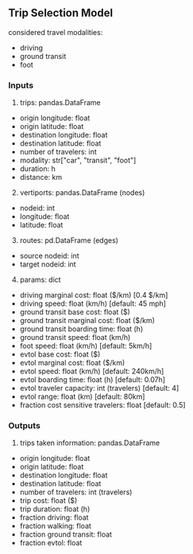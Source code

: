 
## Trip Selection Model

considered travel modalities:
- driving
- ground transit
- foot


### Inputs

1. trips: pandas.DataFrame
- origin longitude: float
- origin latitude: float
- destination longitude: float
- destination latitude: float
- number of travelers: int
- modality: str["car", "transit", "foot"]
- duration: h
- distance: km

2. vertiports: pandas.DataFrame (nodes)
- nodeid: int
- longitude: float
- latitude: float

3. routes: pd.DataFrame (edges)
- source nodeid: int
- target nodeid: int

4. params: dict
- driving marginal cost: float ($/km) [0.4 $/km]
- driving speed: float (km/h) [default: 45 mph]
- ground transit base cost: float ($)
- ground transit marginal cost: float ($/km)
- ground transit boarding time: float (h)
- ground transit speed: float (km/h)
- foot speed: float (km/h) [default: 5km/h]
- evtol base cost: float ($)
- evtol marginal cost: float ($/km)
- evtol speed: float (km/h) [default: 240km/h]
- evtol boarding time: float (h) [default: 0.07h]
- evtol traveler capacity: int (travelers) [default: 4]
- evtol range: float (km) [default: 80km]
- fraction cost sensitive travelers: float [default: 0.5]

### Outputs

1. trips taken information: pandas.DataFrame
- origin longitude: float
- origin latitude: float
- destination longitude: float
- destination latitude: float
- number of travelers: int (travelers)
- trip cost: float ($)
- trip duration: float (h)
- fraction driving: float
- fraction walking: float
- fraction ground transit: float
- fraction evtol: float
